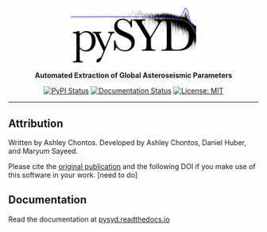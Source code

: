 <div align="center">
<img src="docs/figures/pysyd_logo_inv.png" width="50%">

**Automated Extraction of Global Asteroseismic Parameters**

[![PyPI Status](https://badge.fury.io/py/pysyd.svg)](https://badge.fury.io/py/pysyd)
[![Documentation Status](https://readthedocs.org/projects/pysyd/badge/?version=latest)](https://pysyd.readthedocs.io/en/latest/?badge=latest)
[![License: MIT](https://img.shields.io/badge/License-MIT-orange.svg)](https://opensource.org/licenses/MIT)

</div>

--------------------------------------------------------------------------------

## Attribution

Written by Ashley Chontos. Developed by Ashley Chontos, Daniel Huber, and Maryum Sayeed. 

Please cite the [original publication](https://ui.adsabs.harvard.edu/abs/2009CoAst.160...74H/abstract) and the following DOI if you make use of this software in your work.
[need to do]

## Documentation

Read the documentation at [pysyd.readthedocs.io](https://pysyd.readthedocs.io)
